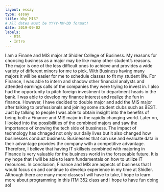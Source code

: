 ```yaml
---
layout: essay
type: essay
title: Why MIS?
# All dates must be YYYY-MM-DD format!
date: 2019-09-02
labels:
  - MIS
  - Intro
---
```

I am a Finane and MIS major at Shidler College of Business. My reasons for choosing business as a major may be like many other student’s reasons. The major is one of the less difficult ones to achieve and provides a wide variety of different minors for me to pick. With Business having many majors it will be easier for me to schedule classes to fit my student life. For Finance, I was able to intern and shadow other financial analysts and attended earnings calls of the companies they were trying to invest in. I also had the opportunity to pitch foreign investment to department heads in the bank. I was able to develop my finance interest and realize the fun in finance. However, I have decided to double major and add the MIS major after talking to professionals and joining some student clubs such as BEST. Just by talking to people I was able to obtain insight into the benefits of being both a Finance and MIS major in the rapidly changing world.
Later on, I looked into the possibilities of the combined majors and saw the importance of knowing the tech side of bussiness. The impact of technology has chnaged not only our daily lives but it also changed how businesses conduct business. Businesses that can use and evaluate data in their advantage provides the company with a competitive advantage. Therefore, I believe that having IT skillsets combined with majoring in Finance is very valuable for the business world in the forseeable future. It is my hope that I will be able to learn fundamentals on how to utilize IT resources. 
In conclusion, Finance and MIS are aspects of business that I would focus on and continue to develop experience in my time at Shidler. Although there are many more classes I will have to take, I hope to learn more about programming in this ITM 352 class and I hope to have fun doing so!
